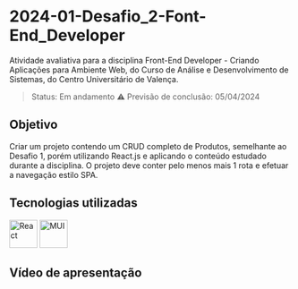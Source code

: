 # 2024-01-Desafio_2-Font-End_Developer
Atividade avaliativa para a disciplina Front-End Developer - Criando Aplicações para Ambiente Web, do Curso de Análise e Desenvolvimento de Sistemas, do Centro Universitário de Valença.

> Status: Em andamento ⚠️
> Previsão de conclusão: 05/04/2024

## Objetivo
Criar um projeto contendo um CRUD completo de Produtos, semelhante ao <a src="https://github.com/laisbrme/2024-01-Desafio_1-Font-End_Developer">Desafio 1</a>, porém utilizando React.js e aplicando o conteúdo estudado durante a disciplina. O projeto deve conter pelo menos mais 1 rota e efetuar a navegação estilo SPA.

## Tecnologias utilizadas
<img src="https://upload.wikimedia.org/wikipedia/commons/thumb/a/a7/React-icon.svg/539px-React-icon.svg.png" width="50" alt="React" title="React">
<img src="https://ww1.freelogovectors.net/wp-content/uploads/2022/06/mui-logo-freelogovectors.net_.png?lossy=1&ssl=1" width="50" alt="MUI" title="MUI">
<!-- <img src="https://img.icons8.com/color/2x/html-5.png" width="50" alt="HTML5" title="HTML5">  <img src="https://img.icons8.com/color/2x/css3.png" width="50" alt="CSS3" title="CSS3">  <img src="https://static.vecteezy.com/system/resources/previews/027/127/560/non_2x/javascript-logo-javascript-icon-transparent-free-png.png" width="50" alt="JavaScript" title="JavaScript">  <img src="https://img.icons8.com/color/2x/bootstrap.png" width="50" alt="Bootstrap" title="Bootstrap">  -->

## Vídeo de apresentação

<!-- [![Watch the video](https://img.youtube.com/vi/KLd8p6iHlRo/hqdefault.jpg)](https://www.youtube.com/embed/KLd8p6iHlRo) -->